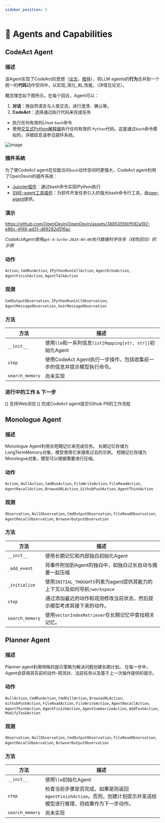 ```yaml
---
sidebar_position: 3
---
```


# 🧠 Agents and Capabilities

## CodeAct Agent

### 描述

该Agent实现了CodeAct的思想（[论文](https://arxiv.org/abs/2402.01030)，[推特](https://twitter.com/xingyaow_/status/1754556835703751087)），将LLM agents的**行为**合并到一个统一的**代码**动作空间中，以实现_简化_和_性能_（详情见论文）。

概念理念如下图所示。在每个回合，Agent可以：

1. **对话**：用自然语言与人类交流，进行澄清、确认等。
2. **CodeAct**：选择通过执行代码来完成任务

- 执行任何有效的Linux `bash`命令
- 使用[交互式Python解释器](https://ipython.org/)执行任何有效的 `Python`代码。这是通过`bash`命令模拟的，详细信息请参见插件系统。

![image](https://github.com/OpenDevin/OpenDevin/assets/38853559/92b622e3-72ad-4a61-8f41-8c040b6d5fb3)

### 插件系统

为了使CodeAct agent在仅能访问`bash`动作空间时更强大，CodeAct agent利用了OpenDevin的插件系统：

- [Jupyter插件](https://github.com/OpenDevin/OpenDevin/tree/main/opendevin/runtime/plugins/jupyter)：通过bash命令实现IPython执行
- [SWE-agent工具插件](https://github.com/OpenDevin/OpenDevin/tree/main/opendevin/runtime/plugins/swe_agent_commands)：为软件开发任务引入的强大bash命令行工具，由[swe-agent](https://github.com/princeton-nlp/swe-agent)提供。

### 演示

https://github.com/OpenDevin/OpenDevin/assets/38853559/f592a192-e86c-4f48-ad31-d69282d5f6ac

_CodeActAgent使用`gpt-4-turbo-2024-04-09`执行数据科学任务（线性回归）的示例_

### 动作

`Action`,
`CmdRunAction`,
`IPythonRunCellAction`,
`AgentEchoAction`,
`AgentFinishAction`,
`AgentTalkAction`

### 观测

`CmdOutputObservation`,
`IPythonRunCellObservation`,
`AgentMessageObservation`,
`UserMessageObservation`

### 方法

| 方法           | 描述                                                                                                                                     |
| -------------- | ------------------------------------------------------------------------------------------------------------------------------------------ |
| `__init__`     | 使用`llm`和一系列信息`list[Mapping[str, str]]`初始化Agent                                                                                  |
| `step`         | 使用CodeAct Agent执行一步操作，包括收集前一步的信息并提示模型执行命令。                                                                     |
| `search_memory`| 尚未实现                                                                                                                                    |

### 进行中的工作 & 下一步

[] 支持Web浏览
[] 完成CodeAct agent提交Github PR的工作流程

## Monologue Agent

### 描述

Monologue Agent利用长短期记忆来完成任务。
长期记忆存储为LongTermMemory对象，模型使用它来搜索过去的示例。
短期记忆存储为Monologue对象，模型可以根据需要进行压缩。

### 动作

`Action`,
`NullAction`,
`CmdRunAction`,
`FileWriteAction`,
`FileReadAction`,
`AgentRecallAction`,
`BrowseURLAction`,
`GithubPushAction`,
`AgentThinkAction`

### 观测

`Observation`,
`NullObservation`,
`CmdOutputObservation`,
`FileReadObservation`,
`AgentRecallObservation`,
`BrowserOutputObservation`

### 方法

| 方法           | 描述                                                                                                                                       |
| -------------- | ------------------------------------------------------------------------------------------------------------------------------------------ |
| `__init__`     | 使用长期记忆和内部独白初始化Agent                                                                                                            |
| `_add_event`   | 将事件附加到Agent的独白中，如独白过长自动与摘要一起压缩                                                                                    |
| `_initialize`  | 使用`INITIAL_THOUGHTS`列表为agent提供其能力的上下文以及如何导航`/workspace`                                                                 |
| `step`         | 通过添加最近的动作和观测修改当前状态，然后提示模型考虑其接下来的动作。                                                                     |
| `search_memory`| 使用`VectorIndexRetriever`在长期记忆中查找相关记忆。                                                                                         |

## Planner Agent

### 描述

Planner agent利用特殊的提示策略为解决问题创建长期计划。
在每一步中，Agent会获得其先前的动作-观测对、当前任务以及基于上一次操作提供的提示。

### 动作

`NullAction`,
`CmdRunAction`,
`CmdKillAction`,
`BrowseURLAction`,
`GithubPushAction`,
`FileReadAction`,
`FileWriteAction`,
`AgentRecallAction`,
`AgentThinkAction`,
`AgentFinishAction`,
`AgentSummarizeAction`,
`AddTaskAction`,
`ModifyTaskAction`

### 观测

`Observation`,
`NullObservation`,
`CmdOutputObservation`,
`FileReadObservation`,
`AgentRecallObservation`,
`BrowserOutputObservation`

### 方法

| 方法           | 描述                                                                                                                                                                                   |
| -------------- | -------------------------------------------------------------------------------------------------------------------------------------------------------------------------------------- |
| `__init__`     | 使用`llm`初始化Agent                                                                                                                                                                   |
| `step`         | 检查当前步骤是否完成，如果是则返回`AgentFinishAction`。否则，创建计划提示并发送给模型进行推理，将结果作为下一步动作。                                                                      |
| `search_memory`| 尚未实现                                                                                                                                                                               |
